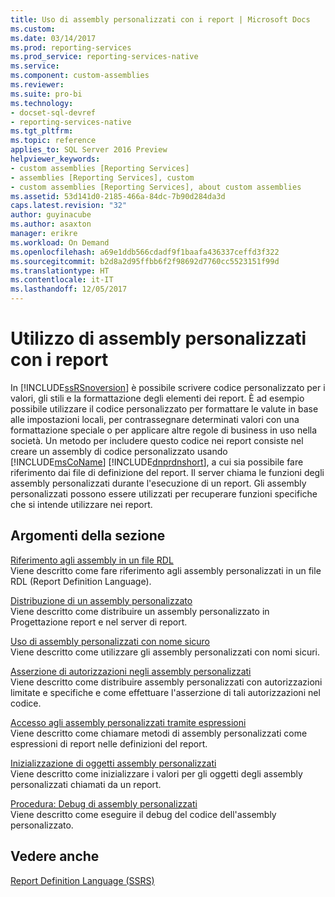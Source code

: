 ```yaml
---
title: Uso di assembly personalizzati con i report | Microsoft Docs
ms.custom: 
ms.date: 03/14/2017
ms.prod: reporting-services
ms.prod_service: reporting-services-native
ms.service: 
ms.component: custom-assemblies
ms.reviewer: 
ms.suite: pro-bi
ms.technology:
- docset-sql-devref
- reporting-services-native
ms.tgt_pltfrm: 
ms.topic: reference
applies_to: SQL Server 2016 Preview
helpviewer_keywords:
- custom assemblies [Reporting Services]
- assemblies [Reporting Services], custom
- custom assemblies [Reporting Services], about custom assemblies
ms.assetid: 53d141d0-2185-466a-84dc-7b90d284da3d
caps.latest.revision: "32"
author: guyinacube
ms.author: asaxton
manager: erikre
ms.workload: On Demand
ms.openlocfilehash: a69e1ddb566cdadf9f1baafa436337ceffd3f322
ms.sourcegitcommit: b2d8a2d95ffbb6f2f98692d7760cc5523151f99d
ms.translationtype: HT
ms.contentlocale: it-IT
ms.lasthandoff: 12/05/2017
---
```

# <a name="using-custom-assemblies-with-reports"></a>Utilizzo di assembly personalizzati con i report
  In [!INCLUDE[ssRSnoversion](../../includes/ssrsnoversion-md.md)] è possibile scrivere codice personalizzato per i valori, gli stili e la formattazione degli elementi dei report. È ad esempio possibile utilizzare il codice personalizzato per formattare le valute in base alle impostazioni locali, per contrassegnare determinati valori con una formattazione speciale o per applicare altre regole di business in uso nella società. Un metodo per includere questo codice nei report consiste nel creare un assembly di codice personalizzato usando [!INCLUDE[msCoName](../../includes/msconame-md.md)] [!INCLUDE[dnprdnshort](../../includes/dnprdnshort-md.md)], a cui sia possibile fare riferimento dai file di definizione del report. Il server chiama le funzioni degli assembly personalizzati durante l'esecuzione di un report. Gli assembly personalizzati possono essere utilizzati per recuperare funzioni specifiche che si intende utilizzare nei report.  
  
## <a name="in-this-section"></a>Argomenti della sezione  
 [Riferimento agli assembly in un file RDL](../../reporting-services/custom-assemblies/referencing-assemblies-in-an-rdl-file.md)  
 Viene descritto come fare riferimento agli assembly personalizzati in un file RDL (Report Definition Language).  
  
 [Distribuzione di un assembly personalizzato](../../reporting-services/custom-assemblies/deploying-a-custom-assembly.md)  
 Viene descritto come distribuire un assembly personalizzato in Progettazione report e nel server di report.  
  
 [Uso di assembly personalizzati con nome sicuro](../../reporting-services/custom-assemblies/using-strong-named-custom-assemblies.md)  
 Viene descritto come utilizzare gli assembly personalizzati con nomi sicuri.  
  
 [Asserzione di autorizzazioni negli assembly personalizzati](../../reporting-services/custom-assemblies/asserting-permissions-in-custom-assemblies.md)  
 Viene descritto come distribuire assembly personalizzati con autorizzazioni limitate e specifiche e come effettuare l'asserzione di tali autorizzazioni nel codice.  
  
 [Accesso agli assembly personalizzati tramite espressioni](../../reporting-services/custom-assemblies/accessing-custom-assemblies-through-expressions.md)  
 Viene descritto come chiamare metodi di assembly personalizzati come espressioni di report nelle definizioni del report.  
  
 [Inizializzazione di oggetti assembly personalizzati](../../reporting-services/custom-assemblies/initializing-custom-assembly-objects.md)  
 Viene descritto come inizializzare i valori per gli oggetti degli assembly personalizzati chiamati da un report.  
  
 [Procedura: Debug di assembly personalizzati](../../reporting-services/custom-assemblies/how-to-debug-custom-assemblies.md)  
 Viene descritto come eseguire il debug del codice dell'assembly personalizzato.  
  
## <a name="see-also"></a>Vedere anche  
 [Report Definition Language &#40;SSRS&#41;](../../reporting-services/reports/report-definition-language-ssrs.md)  
  
  
